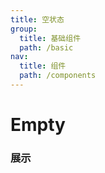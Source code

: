 ```yaml
---
title: 空状态
group:
  title: 基础组件
  path: /basic
nav:
  title: 组件
  path: /components
---
```


# Empty
### 展示

<code src="./demos/demo.tsx" />
<API/>